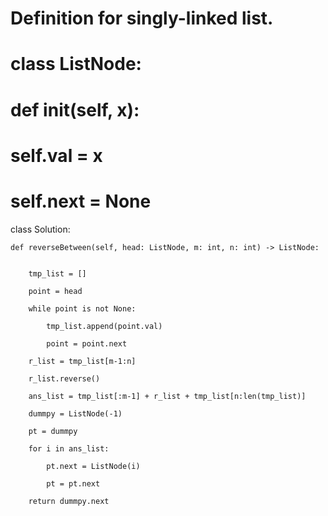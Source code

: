 # Definition for singly-linked list.

# class ListNode:

#     def __init__(self, x):

#         self.val = x

#         self.next = None

class Solution:

    def reverseBetween(self, head: ListNode, m: int, n: int) -> ListNode:


        tmp_list = []

        point = head

        while point is not None:

            tmp_list.append(point.val)

            point = point.next

        r_list = tmp_list[m-1:n]

        r_list.reverse()

        ans_list = tmp_list[:m-1] + r_list + tmp_list[n:len(tmp_list)]

        dummpy = ListNode(-1)

        pt = dummpy

        for i in ans_list:

            pt.next = ListNode(i)

            pt = pt.next

        return dummpy.next

